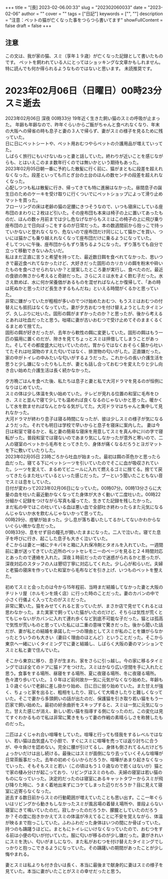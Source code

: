 +++
title = "[喪] 2023-02-06.00:33"
slug = "202302060033"
date = "2023-02-06"
author = ""
cover = ""
tags = ["日記"]
keywords = ["", ""]
description = "注意：ペットの猫が亡くなった事をつらつら書いてます"
showFullContent = false
draft = false
+++

## 注意
この文は、我が家の猫、スミ（享年１９歳）が亡くなった記録として書いたものです。
ペットを飼われている人にとってはショッキングな文章かもしれません。
特に読んでも何か得られるようなものではないと思います。
未読推奨です。







# 2023年02月06日（日曜日）00時23分 スミ逝去

2023年02月06日 深夜 00時33分 19年近く生きた飼い猫のスミの呼吸が止まった。
年齢も年齢なので、昨年ぐらいからご飯がちゃんと食べれなくなり、年末の大阪への帰省の時も息子と妻の３人で帰らず、妻がスミの様子を見るために残っていた。  
日に日にペットシートや、ペット用おむつやらペットの介護用品が増えていってた。  
しばらく旅行にもいけないねっと妻と話していた。終わりが近いことを感じながらも、とはいえこのまま数年行くのでは無いかという期待もあった。  
2023年02月05日朝一番に予約した散髪に行く前に、猫がまともに段差を超えれなくなった。段差といっても爪とぎ台の土台のほんの数センチの段差を超えれなくなった。  
心配しつつも私は散髪に行き、帰ってきても特に進展はなかった。昼間息子の誕生日のためのケーキを受け取りに行くついでにペットショップによって滑り止めマットを買った。  
フローリングの床は老齢の猫の足腰にきつそうなので、いつも寝床にしている座布団のまわりに２枚ほど引いた。その座布団も本来は椅子の上に置いてあったものだ、ほんの数ヶ月前までは少し危なげながらもスミはこの椅子の上に飛び乗り座布団の上で日向ぼっこをするのが日常だった。本の数週間前から抱っこで持っていかないと登れなくなり、危ないので座布団だけ同じにして猫かごを買い、ついには猫かごも乗り越えれなくなって座布団だけに乗るようになっていた。  
そしてついに午後、座布団からもずり落ちるようになった。ずり落ちても自分で立って移動できないみたいだ。  
私はまだ正直に言うと希望を持ってた、最近数日餌を食べれてなかった、思いつきで最近食べれてなかったけど、大好きだった固形のカリカリの餌を粉末や砕いたものを食べさせられないか？と提案したところ妻が実行し、食べたのだ。最近の食欲の無さから考えると奇跡だった。さらにスミは水をよく飲む子だった。水さえ飲めば、水に何か栄養価があるものを混ぜればなんとか復帰して、「あの時は死ぬかと思ったけど長生きするもんだね」といえる時間がくるかと思っていた。  
非常に嫌がっていたが粗相が多いのでつけ始めたおむつ、もうスミはおむつの付替えにも抵抗はなくなっていた。妻が夕方おむつを付け替えようとしたタイミング、久しぶりに吐いた。固形の餌がまずかったのか？と思ったが、後から考えるとあれは吐血だったと思う。咄嗟に妻が古いおむつで受け止めてそのままくるくるまとめて捨てた。  
固形の餌が好きだったが、去年から軟性の餌に変更していた。固形の餌はもう一匹の猫用に置くのだが、隙きを見てちょっとスミは拝借してしまうことがあった。そしてその都度盛大に吐いていたのだ。胃からではなくおそらく腸から吐いてたそれは吐瀉物のすえた匂いではなく、排泄物の匂いがした。正直嫌だった。家の中がトイレの中みたいな匂いがするようだった。これからの長い介護生活を思うと少し嫌になったりもしたが、妻とも話し合っておむつを変えたりと少し向き合い始めた介護生活は長く続かなかった。

夕方晩ごはんを食べた後、私たちは息子と妻と私で大河ドラマを見るのが恒例になりはじめていた。  
スミの体は少し体温を失い始めていた。テレビが見れる位置の和室に毛布をひき、スミと並んで寝て少しでも温めれば良くなるのじゃないかと思った。暖かくして水を飲ませればなんとかなる気がしてた。大河ドラマはちゃんと集中して見れなかった。  
大河ドラマが終わり息子は寝る時間になったが、彼は少しスミの様子が気になるようだった。それでも明日は学校で早いからと息子を寝床に案内した。 
妻は今日は和室で寝るかと、私と妻の簡易な寝床を用意してスミを真ん中に川の字で寝転がった。普段和室では寝ないのであまり気にしなかったが意外と寒いので、二人の寝室のベットから毛布をとってきたり、身体が痛くなるだろうとヨガマットを下に敷いていたりした。  
2023年02月05日 23時ごろから吐血が始まった。最初は餌の茶色かと思ったら血だった。寝てる下にペットシーツを引いていたのでそこに血が吸収されていた。シーツを変えて、まるめてビニールに入れて燃えるゴミに捨てる。捨てて戻ってきたらまた吐いているといった感じだった。ブーという聞いたこともない音でスミは息をしていた。  
日付が変わって2023年02月06日になっていた。00時07分。00時13分さらに大量の血を吐いた最近動かなくなってた身体が大きく動いて二度吐いた。00時22分細かく記録をつけながら写真も撮ってた、生きてた記録を残したかった。  
まだ私の中ではこの吐いている血は悪い血で全部吐き終わったらまた元気になるんじゃないか水を飲むんじゃないかって思ってた。  
00時29分、痙攣が始まった。少し息が落ち着いたしてるかしてないかわからないぐらい微かな息だった。  
00時33分、息をせず目の瞳孔が開いたままになった。二人で泣いた。寝てた息子を呼びに行き、起こした息子も大きく泣いていた。  
そこからは妻と一緒にテキパキと箱に入れ保冷剤とタオルを入れていた。一週間前に妻が送ってきていた近所のペットセレモニーのページを見ると２４時間対応とあったので連絡を入れた。深夜１時前だったので迷惑がられるかと思ったが、深夜対応のスタッフの人は懇切丁寧に対応してくれた。少し心が和らいだ。夫婦と老猫の寝床を作っていた和室から毛布などを引き上げ、いつものベットを整えた。

初めてスミと会ったのは今から15年程前、当時まだ結婚してなかった妻と大阪のチリトリ屋（ホルモンを焼く店）に行った時のことだった。妻のカバンの中で小さく行儀よく入ってたのがスミだった。  
非常に驚いた。猫をみせてくれると言っていたが、まさか店で見せてくれるとは思わなかった。また実家で飼っていた猫がいたのだけど、そちらは気性が荒くとてもじゃないがカバンに入れて連れ歩くなど到底不可能な子だった。猫とは孤高で気性が荒いものと思っていた私には二重の意味で驚きだった。後から聞いた話だが、妻が私との結婚を承諾した一つの理由としてスミが私のことを嫌がらなかったとういうのも大きい（妻曰く理由のほとんど）ということだった。そこから東京へ一緒にいくタイミングでに妻と結婚し、しばらく大阪の妻のマンションでスミと私と妻で住んでいた。

そこから東京に移り、息子が生まれ、家をさらに引っ越し。今の家に移るタイミングでほぼ全てのドアに猫ドアをつけた。スミはかなり広い空間を手に入れたと思う。食事をする場所、昼寝をする場所、夏に夜寝る場所、冬に夜寝る場所。色々渡り歩いていた。１０年ほど前何故か一気に元気がなくなり始めた。年齢も１０歳ぐらいで老齢に差し掛かり始め、日に日に弱り始めていた。また甘えが強く、ちょっと家を出ると、粗相をしたり、寂しくて大鳴きしたりと難しくなっていた。そこで妻から多頭飼いの話が出たのだ、保護猫を引き取り若い猫をもう一匹家で飼い始めた。最初の紆余曲折をスキップすると、スミは一気に元気になった。甘えた感じが消え、新しい若い猫を指導する側になったのだ。この変化は見てすぐわかるもので私は非常に驚きをもって妻の作戦の素晴らしさを称賛したものだった。

二匹はよくじゃれ合い喧嘩をしていた。喧嘩と行っても怪我をするレベルではない、若い猫は血気盛んで小胆で、すぐにスミに喧嘩を売っては返り討ちに合うが、中々負けを認めない。完全に腰が引けてるし、身体も倒されてるんだけどちょっかいだけは出し続ける。最後にはスミが面倒になり去っていくそんな喧嘩が日常茶飯事だった。去年の初めぐらいからだろうか、喧嘩があまり起きなくなっていった、そもそもスミと若い（この頃はもう１０歳なので若くはないが）猫とで家の棲み分けが起こっており、リビングはスミのもの、夫婦の寝室は若い猫のものになっていった。決定的だったのは寝室にあるキャットタワーからスミが飛び降りた時に、うまく着地出来ずにコケてしまった辺りだろうか？目に見えて寝室に近寄らなくなった。  
逝去する数日前からスミの行動範囲が増えていたことも思い出す。ここ一年ぐらいはリビングから動きもしなかったスミが風呂場の着替え場所や、普段よらない寝室にきて鳴いていたのだ。寂しかったのだろうか、朦朧としていたのだろうか？その度に抱きかかえてスミの体温が冷えてることに不安を覚えながら、体温が映るまで抱っこしていた。ふわふわだった身体はいつの間にか骨ばっていた。持つのも躊躇うほどに。まともにトイレにいけなくなっていたので、おむつをする前は小便の匂いが付いていた。服に匂いが移るのが少し嫌だった。妻がきれいにスミを洗い、匂いがましになり、また私がおむつを付け替えたタイミングでしっかりと抱っこできるようになっていた。その躊躇いの期間があったことが少し悔やまれる。

妻とスミは私よりも付き合いは長く、本当に最後まで献身的に妻はスミの様子を見ていた。本当に妻がいたことがスミの幸せだったと思う。
